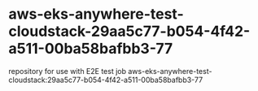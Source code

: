 # aws-eks-anywhere-test-cloudstack-29aa5c77-b054-4f42-a511-00ba58bafbb3-77
repository for use with E2E test job aws-eks-anywhere-test-cloudstack:29aa5c77-b054-4f42-a511-00ba58bafbb3-77
